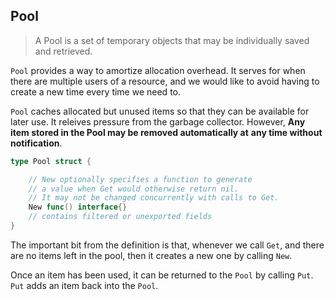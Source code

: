 ## Pool
> A Pool is a set of temporary objects that may be individually saved and retrieved.

`Pool` provides a way to amortize allocation overhead. It serves for when there
are multiple users of a resource, and we would like to avoid having to create
a new time every time we need to.

`Pool` caches allocated but unused items so that they can be available for later
use. It releives pressure from the garbage collector. However, 
**Any item stored in the Pool may be removed automatically at**
**any time without notification**.


```go
type Pool struct {

    // New optionally specifies a function to generate
    // a value when Get would otherwise return nil.
    // It may not be changed concurrently with calls to Get.
    New func() interface{}
    // contains filtered or unexported fields
}
```
The important bit from the definition is that, whenever we call
`Get`, and there are no items left in the pool, then it creates
a new one by calling `New`. 

Once an item has been used, it can be returned to the `Pool` by
calling `Put`. `Put` adds an item back into the `Pool`.


